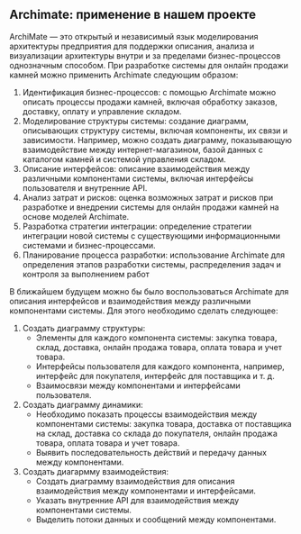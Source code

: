 ## Archimate: применение в нашем проекте
ArchiMate  — это открытый и независимый язык моделирования архитектуры предприятия для поддержки описания, анализа и визуализации архитектуры внутри и за пределами бизнес-процессов однозначным способом.
При разработке системы для онлайн продажи камней можно применить Archimate следующим образом:
1. Идентификация бизнес-процессов: с помощью Archimate можно описать процессы продажи камней, включая обработку заказов, доставку, оплату и управление складом.
2. Моделирование структуры системы: создание диаграмм, описывающих структуру системы, включая компоненты, их связи и зависимости. Например, можно создать диаграмму, показывающую взаимодействие между интернет-магазином, базой данных с каталогом камней и системой управления складом.
3. Описание интерфейсов: описание взаимодействия между различными компонентами системы, включая интерфейсы пользователя и внутренние API.
4. Анализ затрат и рисков: оценка возможных затрат и рисков при разработке и внедрении системы для онлайн продажи камней на основе моделей Archimate.
5. Разработка стратегии интеграции: определение стратегии интеграции новой системы с существующими информационными системами и бизнес-процессами.
6. Планирование процесса разработки: использование Archimate для определения этапов разработки системы, распределения задач и контроля за выполнением работ

В ближайшем будущем можно бы было воспользоваться Archimate для описания интерфейсов и взаимодействия между различными компонентами системы. Для этого необходимо сделать следующее:
1. Создать диаграмму структуры:
   - Элементы для каждого компонента системы: закупка товара, склад, доставка, онлайн продажа товара, оплата товара и учет товара.
   - Интерфейсы пользователя для каждого компонента, например, интерфейс для покупателя, интерфейс для поставщика и т. д.
   - Взаимосвязи между компонентами и интерфейсами пользователя.
2. Создать диаграмму динамики:
   - Необходимо показать процессы взаимодействия между компонентами системы: закупка товара, доставка от поставщика на склад, доставка со склада до покупателя, онлайн продажа товара, оплата товара и учет товара.
   - Выявить последовательность действий и передачу данных между компонентами.
3. Создать диагармму взаимодействия:
   - Создать диаграмму взаимодействия для описания взаимодействия между компонентами и интерфейсами.
   - Указать внутренние API для взаимодействия между компонентами системы.
   - Выделить потоки данных и сообщений между компонентами.